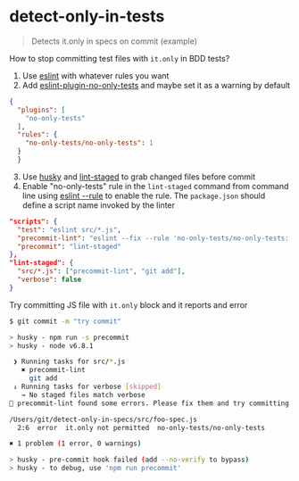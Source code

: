# detect-only-in-tests

> Detects it.only in specs on commit (example)

How to stop committing test files with `it.only` in BDD tests?

1. Use [eslint][eslint] with whatever rules you want
2. Add [eslint-plugin-no-only-tests][eslint-plugin-no-only-tests] and maybe set
  it as a warning by default

```json
{
  "plugins": [
    "no-only-tests"
  ],
  "rules": {
    "no-only-tests/no-only-tests": 1
  }
  }
```

3. Use [husky][husky] and [lint-staged][lint-staged] to grab changed files
  before commit
4. Enable "no-only-tests" rule in the `lint-staged` command from command
  line using [eslint --rule][eslint --rule] to enable the rule.
  The `package.json` should define a script name invoked by the linter

```json
"scripts": {
  "test": "eslint src/*.js",
  "precommit-lint": "eslint --fix --rule 'no-only-tests/no-only-tests: 2'",
  "precommit": "lint-staged"
},
"lint-staged": {
  "src/*.js": ["precommit-lint", "git add"],
  "verbose": false
}
```

Try committing JS file with `it.only` block and it reports and error

```sh
$ git commit -m "try commit"

> husky - npm run -s precommit
> husky - node v6.8.1

 ❯ Running tasks for src/*.js
   ✖ precommit-lint
     git add
 ↓ Running tasks for verbose [skipped]
   → No staged files match verbose
🚫 precommit-lint found some errors. Please fix them and try committing again.

/Users/git/detect-only-in-specs/src/foo-spec.js
  2:6  error  it.only not permitted  no-only-tests/no-only-tests

✖ 1 problem (1 error, 0 warnings)

> husky - pre-commit hook failed (add --no-verify to bypass)
> husky - to debug, use 'npm run precommit'
```

[eslint]: http://eslint.org/
[eslint-plugin-no-only-tests]: https://github.com/levibuzolic/eslint-plugin-no-only-tests
[eslint --rule]: http://eslint.org/docs/user-guide/command-line-interface#--rule
[husky]: https://github.com/typicode/husky
[lint-staged]: https://github.com/okonet/lint-staged#readme
